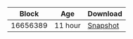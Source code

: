 |     Block   |     Age     |   Download  |
| ----------- | ----------- | ----------- |
|   16656389   |  11 hour | [Snapshot](https://s3.eu-central-1.amazonaws.com/w3coins.io/snapshots/cosmos-mainnet/cosmos_snapsot_latest.json)  |
